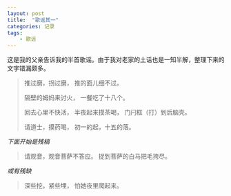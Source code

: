 ```yaml
---
layout: post
title:  "歌谣其一"
categories: 记录
tags: 
    - 歌谣
---
```

这是我的父亲告诉我的半首歌谣。由于我对老家的土话也是一知半解，整理下来的文字错漏颇多。

<!--break-->
>推过磨，拐过磨，
>推的面儿细不过。
>
>隔壁的姆妈来讨火，
>一餐吃了十八个。
>
>回去心里不快活，
>半夜起来摸茶喝，
>门闩框（打）到后脑壳。
>
>请道士，摸药喝，
>初一的起，十五的落。

*下面开始是残稿*
>请观音，观音菩萨不答应。
>捉到菩萨的白马把毛挎尽。

*或有残缺*
>深些挖，紧些埋，
>怕她夜里爬起来。